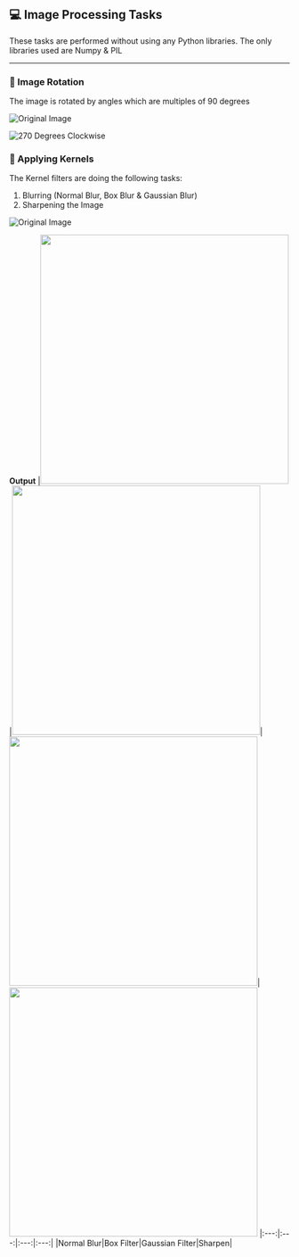 ## :computer: Image Processing Tasks 

These tasks are performed without using any Python libraries. The only libraries used are Numpy & PIL

---
### :city_sunset: Image Rotation

The image is rotated by angles which are multiples of 90 degrees
  
![Original Image](https://user-images.githubusercontent.com/64036185/92142268-32203080-ee31-11ea-9c30-9fa8f51d3b74.png) 

![270 Degrees Clockwise](https://user-images.githubusercontent.com/64036185/92142385-5d0a8480-ee31-11ea-84e4-23cd69a9b345.png)


### :sunrise: Applying Kernels

The Kernel filters are doing the following tasks:
1. Blurring (Normal Blur, Box Blur & Gaussian Blur)
2. Sharpening the Image

![Original Image](https://user-images.githubusercontent.com/64036185/92143212-8ed01b00-ee32-11ea-8315-c57b111ce552.png)

**Output**
|<img width="446" height="447" src="https://user-images.githubusercontent.com/64036185/92143502-02722800-ee33-11ea-8d6b-4beadc75b49d.png">|<img width="446" height="447" src="https://user-images.githubusercontent.com/64036185/92143616-26356e00-ee33-11ea-948c-722640dafbdb.png">|<img width="446" height="447" src="https://user-images.githubusercontent.com/64036185/92143745-52e98580-ee33-11ea-95d5-4f36d457fc10.png">|<img width="446" height="447" src="https://user-images.githubusercontent.com/64036185/92143827-6f85bd80-ee33-11ea-831d-e9a08b36d204.png">
|:---:|:---:|:---:|:---:|
|Normal Blur|Box Filter|Gaussian Filter|Sharpen|



